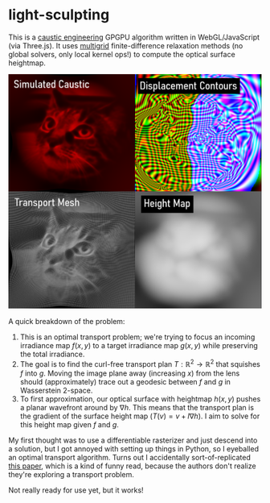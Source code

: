 # light-sculpting

This is a [caustic engineering](https://en.wikipedia.org/wiki/Caustic_(optics)#Caustic_engineering) GPGPU algorithm written in WebGL/JavaScript (via Three.js). It uses [multigrid](https://en.wikipedia.org/wiki/Multigrid_method) finite-difference relaxation methods (no global solvers, only local kernel ops!) to compute the optical surface heightmap.

![caustic test](screenshot.png)

A quick breakdown of the problem:
1. This is an optimal transport problem; we're trying to focus an incoming irradiance map $f(x, y)$ to a target irradiance map $g(x, y)$ while preserving the total irradiance.
2. The goal is to find the curl-free transport plan $T:\mathbb{R}^2\rightarrow\mathbb{R}^2$ that squishes $f$ into $g$. Moving the image plane away (increasing $x$) from the lens should (approximately) trace out a geodesic between $f$ and $g$ in Wasserstein 2-space.
3. To first approximation, our optical surface with heightmap $h(x, y)$ pushes a planar wavefront around by $\nabla h$. This means that the transport plan is the gradient of the surface height map ($T(v) = v + l\nabla h$). I aim to solve for this height map given $f$ and $g$.

My first thought was to use a differentiable rasterizer and just descend into a solution, but I got annoyed with setting up things in Python, so I eyeballed an optimal transport algorithm. Turns out I accidentally sort-of-replicated [this paper](https://dl.acm.org/doi/10.1145/2580946), which is a kind of funny read, because the authors don't realize they're exploring a transport problem.

Not really ready for use yet, but it works!
